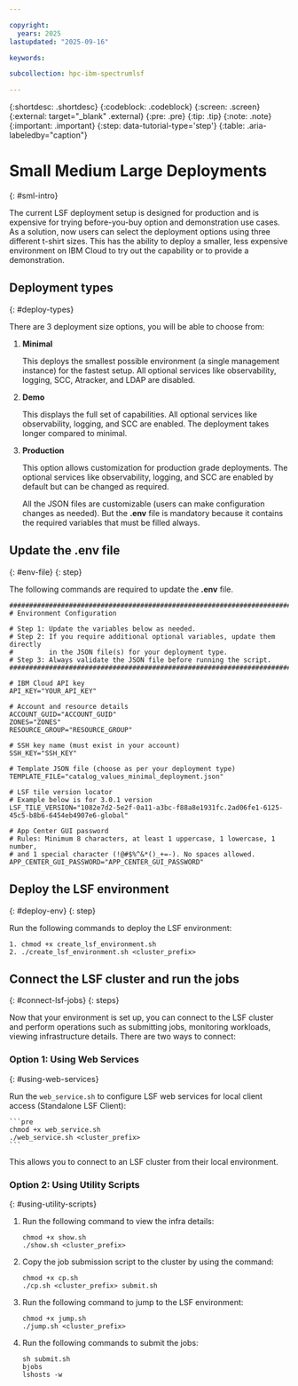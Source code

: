 ```yaml
---

copyright:
  years: 2025
lastupdated: "2025-09-16"

keywords:

subcollection: hpc-ibm-spectrumlsf

---
```


{:shortdesc: .shortdesc}
{:codeblock: .codeblock}
{:screen: .screen}
{:external: target="_blank" .external}
{:pre: .pre}
{:tip: .tip}
{:note: .note}
{:important: .important}
{:step: data-tutorial-type='step'}
{:table: .aria-labeledby="caption"}

# Small Medium Large Deployments
{: #sml-intro}

The current LSF deployment setup is designed for production and is expensive for trying before-you-buy option and demonstration use cases. As a solution, now users can select the deployment options using three different t-shirt sizes. This has the ability to deploy a smaller, less expensive environment on IBM Cloud to try out the capability or to provide a demonstration.

## Deployment types
{: #deploy-types}

There are 3 deployment size options, you will be able to choose from:

1. **Minimal**

    This deploys the smallest possible environment (a single management instance) for the fastest setup. All optional services like observability, logging, SCC, Atracker, and LDAP are disabled.

2. **Demo**

    This displays the full set of capabilities. All optional services like observability, logging, and SCC are enabled. The deployment takes longer compared to minimal.

3. **Production**

    This option allows customization for production grade deployments. The optional services like observability, logging, and SCC are enabled by default but can be changed as required.

    All the JSON files are customizable (users can make configuration changes as needed). But the **.env** file is mandatory because it contains the required variables that must be filled always.

## Update the .env file
{: #env-file}
{: step}

The following commands are required to update the **.env** file.

```pre
##############################################################################
# Environment Configuration

# Step 1: Update the variables below as needed.
# Step 2: If you require additional optional variables, update them directly
#         in the JSON file(s) for your deployment type.
# Step 3: Always validate the JSON file before running the script.
##############################################################################

# IBM Cloud API key
API_KEY="YOUR_API_KEY"

# Account and resource details
ACCOUNT_GUID="ACCOUNT_GUID"
ZONES="ZONES"
RESOURCE_GROUP="RESOURCE_GROUP"

# SSH key name (must exist in your account)
SSH_KEY="SSH_KEY"

# Template JSON file (choose as per your deployment type)
TEMPLATE_FILE="catalog_values_minimal_deployment.json"

# LSF tile version locator
# Example below is for 3.0.1 version
LSF_TILE_VERSION="1082e7d2-5e2f-0a11-a3bc-f88a8e1931fc.2ad06fe1-6125-45c5-b8b6-6454eb4907e6-global"

# App Center GUI password
# Rules: Minimum 8 characters, at least 1 uppercase, 1 lowercase, 1 number,
# and 1 special character (!@#$%^&*()_+=-). No spaces allowed.
APP_CENTER_GUI_PASSWORD="APP_CENTER_GUI_PASSWORD"
```

## Deploy the LSF environment
{: #deploy-env}
{: step}

Run the following commands to deploy the LSF environment:

```pre
1. chmod +x create_lsf_environment.sh
2. ./create_lsf_environment.sh <cluster_prefix>
```

## Connect the LSF cluster and run the jobs
{: #connect-lsf-jobs}
{: steps}

Now that your environment is set up, you can connect to the LSF cluster and perform operations such as submitting jobs, monitoring workloads, viewing infrastructure details.
There are two ways to connect:

### Option 1: Using Web Services
{: #using-web-services}

Run the `web_service.sh` to configure LSF web services for local client access (Standalone LSF Client):

    ```pre
    chmod +x web_service.sh
    ./web_service.sh <cluster_prefix>
    ```

This allows you to connect to an LSF cluster from their local environment.

### Option 2: Using Utility Scripts
{: #using-utility-scripts}

1. Run the following command to view the infra details:
    ```pre
    chmod +x show.sh
    ./show.sh <cluster_prefix>
    ```

2. Copy the job submission script to the cluster by using the command:
    ```pre
    chmod +x cp.sh
    ./cp.sh <cluster_prefix> submit.sh
    ```

3. Run the following command to jump to the LSF environment:
    ```pre
    chmod +x jump.sh
    ./jump.sh <cluster_prefix>
    ```

4. Run the following commands to submit the jobs:
    ```pre
    sh submit.sh
    bjobs
    lshosts -w
    ```
